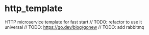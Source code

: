# http_template
HTTP microservice template for fast start
// TODO: refactor to use it universal
// TODO: https://go.dev/blog/gonew
// TODO: add rabbitmq